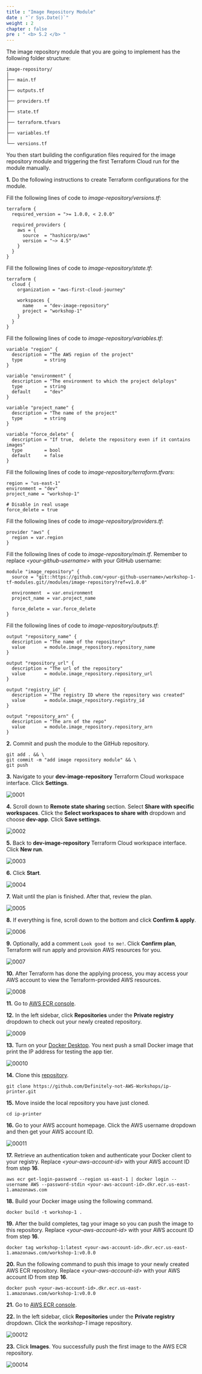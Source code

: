 ```yaml
---
title : "Image Repository Module"
date : "`r Sys.Date()`"
weight : 2
chapter : false
pre : " <b> 5.2 </b> "
---
```


The image repository module that you are going to implement has the following folder structure:

```git
image-repository/
│
├── main.tf
│   
├── outputs.tf
│   
├── providers.tf
│   
├── state.tf
│   
├── terraform.tfvars
│   
├── variables.tf
│   
└── versions.tf
```

You then start building the configuration files required for the image repository module and triggering the first Terraform Cloud run for the module manually. 

**1.** Do the following instructions to create Terraform configurations for the module.

Fill the following lines of code to *image-repository/versions.tf*:

```hcl
terraform {
  required_version = ">= 1.0.0, < 2.0.0"

  required_providers {
    aws = {
      source  = "hashicorp/aws"
      version = "~> 4.5"
    }
  }
}
```

Fill the following lines of code to *image-repository/state.tf*:

```hcl
terraform {
  cloud {
    organization = "aws-first-cloud-journey"

    workspaces {
      name    = "dev-image-repository"
      project = "workshop-1"
    }
  }
}
```

Fill the following lines of code to *image-repository/variables.tf*:

```hcl
variable "region" {
  description = "The AWS region of the project"
  type        = string
}

variable "environment" {
  description = "The environment to which the project delploys"
  type        = string
  default     = "dev"
}

variable "project_name" {
  description = "The name of the project"
  type        = string
}

variable "force_delete" {
  description = "If true,  delete the repository even if it contains images"
  type        = bool
  default     = false
}
```

Fill the following lines of code to *image-repository/terraform.tfvars*:

```hcl
region = "us-east-1"
environment = "dev"
project_name = "workshop-1"

# Disable in real usage
force_delete = true
```

Fill the following lines of code to *image-repository/providers.tf*:

```hcl
provider "aws" {
  region = var.region
}
```

Fill the following lines of code to *image-repository/main.tf*. Remember to replace *\<your-github-username\>* with your GitHub username:

```hcl
module "image_repository" {
  source = "git::https://github.com/<your-github-username>/workshop-1-tf-modules.git//modules/image-repository?ref=v1.0.0"

  environment  = var.environment
  project_name = var.project_name

  force_delete = var.force_delete
}
```

Fill the following lines of code to *image-repository/outputs.tf*:

```hcl
output "repository_name" {
  description = "The name of the repository"
  value       = module.image_repository.repository_name
}

output "repository_url" {
  description = "The url of the repository"
  value       = module.image_repository.repository_url
}

output "registry_id" {
  description = "The registry ID where the repository was created"
  value       = module.image_repository.registry_id
}

output "repository_arn" {
  description = "The arn of the repo"
  value       = module.image_repository.repository_arn
}
```

**2.** Commit and push the module to the GitHub repository.

```git
git add . && \
git commit -m "add image repository module" && \
git push
```

**3.** Navigate to your **dev-image-repository** Terraform Cloud workspace interface. Click **Settings**.

![0001](/images/5/2/0001.svg?featherlight=false&width=100pc)

**4.** Scroll down to **Remote state sharing** section. Select **Share with specific workspaces**. Click the **Select workspaces to share with** dropdown and choose **dev-app**. Click **Save settings**.

![0002](/images/5/2/0002.svg?featherlight=false&width=100pc)

**5.** Back to **dev-image-repository** Terraform Cloud workspace interface. Click **New run**.

![0003](/images/5/2/0003.svg?featherlight=false&width=100pc)

**6.** Click **Start**.

![0004](/images/5/2/0004.svg?featherlight=false&width=100pc)

**7.** Wait until the plan is finished. After that, review the plan.

![0005](/images/5/2/0005.svg?featherlight=false&width=100pc)

**8.** If everything is fine, scroll down to the bottom and click **Confirm & apply**.

![0006](/images/5/2/0006.svg?featherlight=false&width=100pc)

**9.** Optionally, add a comment `Look good to me!`. Click **Confirm plan**, Terraform will run apply and provision AWS resources for you.

![0007](/images/5/2/0007.svg?featherlight=false&width=100pc)

**10.** After Terraform has done the applying process, you may access your AWS account to view the Terraform-provided AWS resources. 

![0008](/images/5/2/0008.svg?featherlight=false&width=100pc)

**11.** Go to [AWS ECR console](https://console.aws.amazon.com/ecr/).

**12.** In the left sidebar, click **Repositories** under the **Private registry** dropdown to check out your newly created repository.

![0009](/images/5/2/0009.svg?featherlight=false&width=100pc)

**13.** Turn on your [Docker Desktop](https://www.docker.com/products/docker-desktop/). You next push a small Docker image that print the IP address for testing the app tier.

![00010](/images/5/2/00010.svg?featherlight=false&width=100pc)

**14.** Clone this [repository](https://github.com/Definitely-not-AWS-Workshops/ip-printer.git).

```git
git clone https://github.com/Definitely-not-AWS-Workshops/ip-printer.git
```

**15.** Move inside the local repository you have just cloned.

```git
cd ip-printer
```

**16.** Go to your AWS account homepage. Click the AWS username dropdown and then get your AWS account ID.

![00011](/images/5/2/00011.svg?featherlight=false&width=100pc)

**17.** Retrieve an authentication token and authenticate your Docker client to your registry. Replace *\<your-aws-account-id\>* with your AWS account ID from step **16**.

```git
aws ecr get-login-password --region us-east-1 | docker login --username AWS --password-stdin <your-aws-account-id>.dkr.ecr.us-east-1.amazonaws.com
```

**18.** Build your Docker image using the following command.

```git
docker build -t workshop-1 .
```

**19.** After the build completes, tag your image so you can push the image to this repository. Replace *\<your-aws-account-id\>* with your AWS account ID from step **16**.

```git
docker tag workshop-1:latest <your-aws-account-id>.dkr.ecr.us-east-1.amazonaws.com/workshop-1:v0.0.0
```

**20.** Run the following command to push this image to your newly created AWS ECR repository. Replace *\<your-aws-account-id\>* with your AWS account ID from step **16**.

```git
docker push <your-aws-account-id>.dkr.ecr.us-east-1.amazonaws.com/workshop-1:v0.0.0
```

**21.** Go to [AWS ECR console](https://console.aws.amazon.com/ecr).

**22.** In the left sidebar, click **Repositories** under the **Private registry** dropdown. Click the *workshop-1* image repository.

![00012](/images/5/2/0009.svg?featherlight=false&width=100pc)

**23.** Click **Images**. You successfully push the first image to the AWS ECR repository.

![00014](/images/5/2/00012.svg?featherlight=false&width=100pc)


